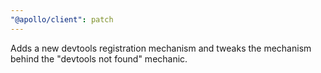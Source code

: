 ```yaml
---
"@apollo/client": patch
---
```


Adds a new devtools registration mechanism and tweaks the mechanism behind the
"devtools not found" mechanic.
